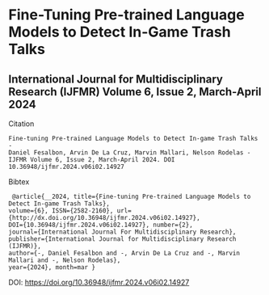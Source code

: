 # Fine-Tuning Pre-trained Language Models to Detect In-Game Trash Talks

## International Journal for Multidisciplinary Research (IJFMR) Volume 6, Issue 2, March-April 2024

Citation
```
Fine-tuning Pre-trained Language Models to Detect In-game Trash Talks -
Daniel Fesalbon, Arvin De La Cruz, Marvin Mallari, Nelson Rodelas -
IJFMR Volume 6, Issue 2, March-April 2024. DOI 10.36948/ijfmr.2024.v06i02.14927
```

Bibtex
```
 @article{__2024, title={Fine-tuning Pre-trained Language Models to Detect In-game Trash Talks},
volume={6}, ISSN={2582-2160}, url={http://dx.doi.org/10.36948/ijfmr.2024.v06i02.14927},
DOI={10.36948/ijfmr.2024.v06i02.14927}, number={2},
journal={International Journal For Multidisciplinary Research}, publisher={International Journal for Multidisciplinary Research (IJFMR)},
author={-, Daniel Fesalbon and -, Arvin De La Cruz and -, Marvin Mallari and -, Nelson Rodelas},
year={2024}, month=mar }
```

DOI: https://doi.org/10.36948/ijfmr.2024.v06i02.14927
